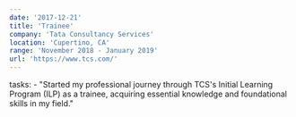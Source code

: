 ```yaml
---
date: '2017-12-21'
title: 'Trainee'
company: 'Tata Consultancy Services'
location: 'Cupertino, CA'
range: 'November 2018 - January 2019'
url: 'https://www.tcs.com/'
---
```


tasks: - "Started my professional journey through TCS's Initial Learning Program (ILP) as a trainee, acquiring essential knowledge and foundational skills in my field."
